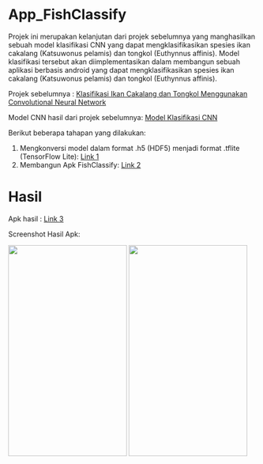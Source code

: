 # App_FishClassify
Projek ini merupakan kelanjutan dari projek sebelumnya yang manghasilkan sebuah model klasifikasi CNN yang dapat mengklasifikasikan spesies ikan cakalang (Katsuwonus pelamis) dan tongkol (Euthynnus affinis). Model klasifikasi tersebut akan diimplementasikan dalam membangun sebuah aplikasi berbasis android yang dapat mengklasifikasikan spesies ikan cakalang (Katsuwonus pelamis) dan tongkol (Euthynnus affinis).

Projek sebelumnya : [Klasifikasi Ikan Cakalang dan Tongkol Menggunakan Convolutional Neural Network](https://drive.google.com/file/d/1-gkYMouqtRfol-EqKwfBG4qpKJgzaPET/view?usp=drive_link](https://github.com/wellifan-14/fish-classification)https://github.com/wellifan-14/fish-classification)

Model CNN hasil dari projek sebelumnya: [Model Klasifikasi CNN](https://drive.google.com/file/d/1bRxdTIKUDV2ftIRmJncvCGtePHzolU_w/view?usp=drive_link)



Berikut beberapa tahapan yang dilakukan:
1. Mengkonversi model dalam format .h5 (HDF5) menjadi format .tflite (TensorFlow Lite): [Link 1](https://drive.google.com/file/d/1cH1t6s_iiZ7o318MauUWxLudSiMimNb6/view?usp=drive_link)
2. Membangun Apk FishClassify: [Link 2](https://drive.google.com/file/d/1K3OG4Loc6bphGK7D39rqRWE_n4yRR-_C/view?usp=drive_link)

# Hasil
Apk hasil : [Link 3](https://drive.google.com/file/d/1PWgfxKbobVh-rfezDfYJqrMFo503Aq5J/view?usp=drive_link)

 Screenshot Hasil Apk:

 <kbd><img src="https://github.com/wellifan-14/App_FishClassify/blob/4a78a44e894310c98cd1abe4997350bacacea3c7/Screenshot_20240327-142201.jpg" width="240" height="427"></kbd>  <kbd><img src="https://github.com/wellifan-14/App_FishClassify/blob/4a78a44e894310c98cd1abe4997350bacacea3c7/Screenshot_20240327-142243.jpg" width="240" height="427"></kbd>
